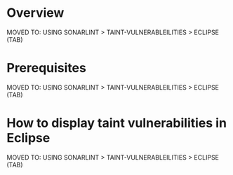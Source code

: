 # Overview

MOVED TO: USING SONARLINT > TAINT-VULNERABLEILITIES > ECLIPSE (TAB)

# Prerequisites

MOVED TO: USING SONARLINT > TAINT-VULNERABLEILITIES > ECLIPSE (TAB)

# How to display taint vulnerabilities in Eclipse

MOVED TO: USING SONARLINT > TAINT-VULNERABLEILITIES > ECLIPSE (TAB)